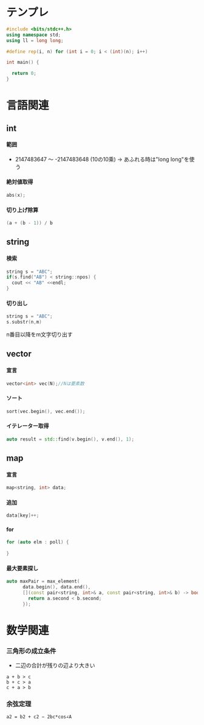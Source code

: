 # テンプレ
```c++
#include <bits/stdc++.h>
using namespace std;
using ll = long long;

#define rep(i, n) for (int i = 0; i < (int)(n); i++)

int main() {

  return 0;
}
```

# 言語関連
## int
#### 範囲
 - 2147483647 〜 -2147483648 (10の10乘) → あふれる時は"long long"を使う
#### 絶対値取得
```c++
abs(x);
```
#### 切り上げ除算
```c++
(a + (b - 1)) / b
```
## string
#### 検索
```c++
string s = "ABC";
if(s.find("AB") < string::npos) {
  cout << "AB" <<endl;
}
```
#### 切り出し
```c++
string s = "ABC";
s.substr(n,m)
```
n番目以降をm文字切り出す
## vector
#### 宣言
```c++
vector<int> vec(N);//Nは要素数
```
#### ソート
```c++
sort(vec.begin(), vec.end());
```
#### イテレーター取得
```c++
auto result = std::find(v.begin(), v.end(), 1);
```
## map
#### 宣言
```c++
map<string, int> data;
```
#### 追加
```c++
data[key]++;
```
#### for
```c++
for (auto elm : poll) {
    
}
```

#### 最大要素探し
```c++
auto maxPair = max_element(
      data.begin(), data.end(),
      [](const pair<string, int>& a, const pair<string, int>& b) -> bool {
        return a.second < b.second;
      });

```
# 数学関連
### 三角形の成立条件
 - 二辺の合計が残りの辺より大きい
```
a + b > c
b + c > a
c + a > b
```
### 余弦定理
```
a2 = b2 + c2 − 2bc*cos∠A
```